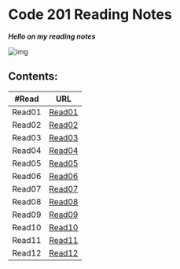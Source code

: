 # Code 201 Reading Notes 

***Hello on my reading notes***

![img](https://cdn1.iconfinder.com/data/icons/popicon-education/256/10-512.png)

## **Contents:**

| #Read     | URL |
| ----------- | ----------- |
| Read01    | [Read01](https://heba1998.github.io/Reading-note-201/Read01)     |
|Read02   |       [Read02](https://heba1998.github.io/Reading-note-201/Read02) |
|Read03   |       [Read03](https://heba1998.github.io/Reading-note-201/Read03) |
|Read04   |       [Read04](https://heba1998.github.io/Reading-note-201/Read04) |
|Read05   |       [Read05](https://heba1998.github.io/Reading-note-201/Read05) |
|Read06   |       [Read06](https://heba1998.github.io/Reading-note-201/Read06) |
|Read07   |       [Read07](https://heba1998.github.io/Reading-note-201/Read07) |
|Read08   |       [Read08](https://heba1998.github.io/Reading-note-201/Read08) |
|Read09   |       [Read09](https://heba1998.github.io/Reading-note-201/Read09) |
|Read10   |       [Read10](https://heba1998.github.io/Reading-note-201/Read10) |
|Read11   |       [Read11](https://heba1998.github.io/Reading-note-201/Read11) |
|Read12   |       [Read12](https://heba1998.github.io/Reading-note-201/Read12) |
